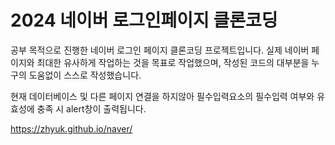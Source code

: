 # 2024 네이버 로그인페이지 클론코딩
공부 목적으로 진행한 네이버 로그인 페이지 클론코딩 프로젝트입니다.
실제 네이버 페이지와 최대한 유사하게 작업하는 것을 목표로 작업했으며, 작성된 코드의 대부분을 누구의 도움없이 스스로 작성했습니다.

현재 데이터베이스 및 다른 페이지 연결을 하지않아 필수입력요소의 필수입력 여부와 유효성에 충족 시 alert창이 출력됩니다.

https://zhyuk.github.io/naver/
